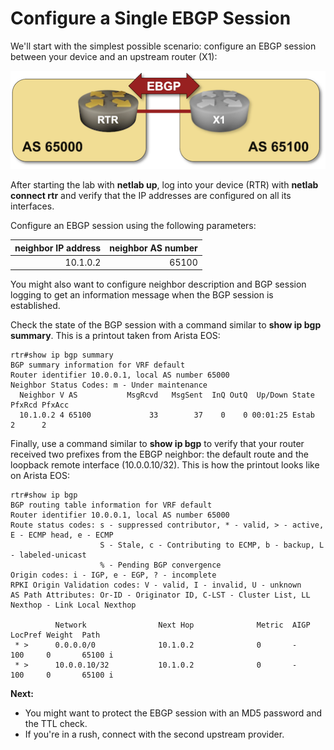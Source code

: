 # Configure a Single EBGP Session

We'll start with the simplest possible scenario: configure an EBGP session between your device and an upstream router (X1):

![Lab topology](topology.png)

After starting the lab with **netlab up**, log into your device (RTR) with **netlab connect rtr** and verify that the IP addresses are configured on all its interfaces.

Configure an EBGP session using the following parameters:

| neighbor IP address | neighbor AS number |
|--------------------:|-------------------:|
| 10.1.0.2            | 65100              |

You might also want to configure neighbor description and BGP session logging to get an information message when the BGP session is established.

Check the state of the BGP session with a command similar to **show ip bgp summary**. This is a printout taken from Arista EOS:

```
rtr#show ip bgp summary
BGP summary information for VRF default
Router identifier 10.0.0.1, local AS number 65000
Neighbor Status Codes: m - Under maintenance
  Neighbor V AS           MsgRcvd   MsgSent  InQ OutQ  Up/Down State   PfxRcd PfxAcc
  10.1.0.2 4 65100             33        37    0    0 00:01:25 Estab   2      2
```

Finally, use a command similar to **show ip bgp** to verify that your router received two prefixes from the EBGP neighbor: the default route and the loopback remote interface (10.0.0.10/32). This is how the printout looks like on Arista EOS:

```
rtr#show ip bgp
BGP routing table information for VRF default
Router identifier 10.0.0.1, local AS number 65000
Route status codes: s - suppressed contributor, * - valid, > - active, E - ECMP head, e - ECMP
                    S - Stale, c - Contributing to ECMP, b - backup, L - labeled-unicast
                    % - Pending BGP convergence
Origin codes: i - IGP, e - EGP, ? - incomplete
RPKI Origin Validation codes: V - valid, I - invalid, U - unknown
AS Path Attributes: Or-ID - Originator ID, C-LST - Cluster List, LL Nexthop - Link Local Nexthop

          Network                Next Hop              Metric  AIGP       LocPref Weight  Path
 * >      0.0.0.0/0              10.1.0.2              0       -          100     0       65100 i
 * >      10.0.0.10/32           10.1.0.2              0       -          100     0       65100 i
```

**Next:**

* You might want to protect the EBGP session with an MD5 password and the TTL check.
* If you're in a rush, connect with the second upstream provider.